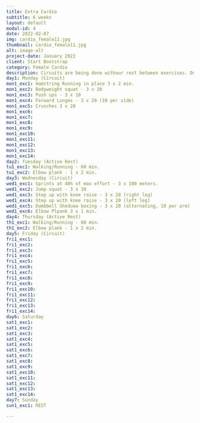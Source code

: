 ```yaml
---
title: Extra Cardio
subtitle: 6 weeks
layout: default
modal-id: 4
date: 2022-02-07
img: cardio_female11.jpg
thumbnail: cardio_female11.jpg
alt: image-alt
project-date: January 2022
client: Start Bootstrap
category: Female Cardio
description: Circuits are being done withour rest between exercises. Do one set of the exercise and then go to the next exercise until the bottom of the list. Then take up to 2 min. rest and repreat the circuit as many times as it says after the exercises.
day1: Monday (Circuit)
mon1_exc1: Hamstring Running in place 3 x 2 min.
mon1_exc2: Bodyweight squat - 3 x 20
mon1_exc3: Push ups - 3 x 10 
mon1_exc4: Forward Lunges - 3 x 20 (10 per side)
mon1_exc5: Crunches 3 x 20
mon1_exc6: 
mon1_exc7: 
mon1_exc8: 
mon1_exc9: 
mon1_exc10: 
mon1_exc11: 
mon1_exc12: 
mon1_exc13: 
mon1_exc14: 
day2: Tuesday (Active Rest)
tu1_exc1: Walking/Running - 60 min.
tu1_exc2: Elbow plank - 1 x 2 min.
day3: Wednesday (Circuit)
wed1_exc1: Sprints at 40% of max effort - 3 x 100 meters.
wed1_exc2: Jump squat - 3 x 10
wed1_exc3: Step up with knee raise - 3 x 20 (right leg)
wed1_exc4: Step up with knee raise - 3 x 20 (left leg)
wed1_exc5: Dumbbell Sheduow boxing - 3 x 20 (alternating, 10 per arm)
wed1_exc6: Elbow Plpank 3 x 1 min.
day4: Thursday (Active Rest)
th1_exc1: Walking/Running - 60 min.
th1_exc2: Elbow plank - 1 x 2 min.
day5: Friday (Circuit)
fri1_exc1: 
fri1_exc2: 
fri1_exc3: 
fri1_exc4: 
fri1_exc5: 
fri1_exc6: 
fri1_exc7: 
fri1_exc8: 
fri1_exc9:  
fri1_exc10: 
fri1_exc11: 
fri1_exc12: 
fri1_exc13: 
fri1_exc14: 
day6: Saturday 
sat1_exc1: 
sat1_exc2: 
sat1_exc3: 
sat1_exc4: 
sat1_exc5: 
sat1_exc6: 
sat1_exc7: 
sat1_exc8: 
sat1_exc9: 
sat1_exc10: 
sat1_exc11: 
sat1_exc12: 
sat1_exc13: 
sat1_exc14: 
day7: Sunday
sun1_exc1: REST

---
```

